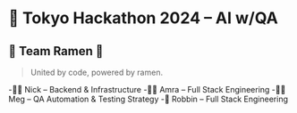 # 🧠 Tokyo Hackathon 2024 – AI w/QA

## 👥 Team Ramen 🍜

> United by code, powered by ramen.

-👨‍💻 Nick – Backend & Infrastructure
-👩‍💻 Amra – Full Stack Engineering
-👩‍🔬 Meg – QA Automation & Testing Strategy
-🎨 Robbin – Full Stack Engineering
